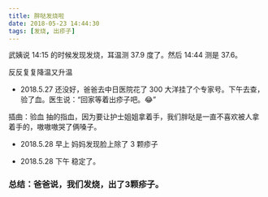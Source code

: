 ```yaml
---
title: 胖哒发烧啦
date: 2018-05-23 14:44:30
tags: [发烧, 出疹子]
---
```

武姨说 14:15 的时候发现发烧，耳温测 37.9 度了。然后 14:44 测是 37.6。

反反复复降温又升温

- 2018.5.27 还没好，爸爸去中日医院花了 300 大洋挂了个专家号。下午去查，验了血。医生说：“回家等着出疹子吧。😂”

插曲：验血 抽的指血，因为要让护士姐姐拿着手，我们胖哒是一直不喜欢被人拿着手的，嗷嗷嗷哭了俩嗓子。

- 2018.5.28 早上 妈妈发现脸上除了 3 颗疹子

- 2018.5.28 下午 稳定了。

### 总结：爸爸说，我们发烧，出了3颗疹子。